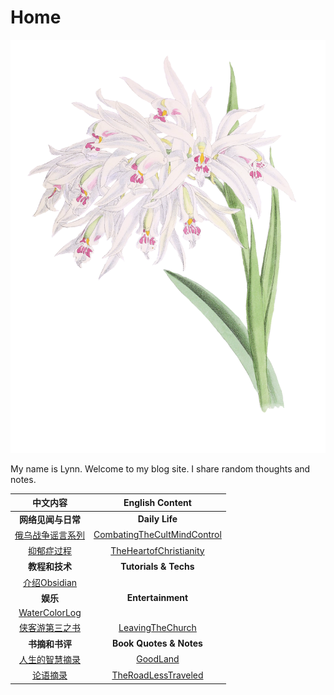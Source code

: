 # Home

![|200](_media/015d4cf708a4bc8ef2224b9e12e33ecd_MD5.png)

My name is Lynn. Welcome to my blog site. I share random thoughts and notes. 

|       中文内容       |         English Content         |
|:--------------------:|:-------------------------------:|
|  **网络见闻与日常**  |         **Daily Life**          |
| [俄乌战争谣言系列](Life/俄乌战争谣言系列.md) | [CombatingTheCultMindControl](Readings/Spirituality/CombatingTheCultMindControl.md) |
|    [抑郁症过程](Life/抑郁症过程.md)    |   [TheHeartofChristianity](Readings/Spirituality/TheHeartofChristianity.md)    |
|    **教程和技术**    |      **Tutorials & Techs**      |
|   [介绍Obsidian](Tutorials/Technology/介绍Obsidian.md)   |                                 |
|       **娱乐**       |         **Entertainment**                        |
|  [WaterColorLog](99%20Blogs/LynnBlog/docs/Entertainment/Watercolor/WaterColorLog.md)   |                                 |
|  [侠客游第三之书](99%20Blogs/LynnBlog/docs/Entertainment/Games/侠客游第三之书.md)  |      [LeavingTheChurch](assets/img/LeavingTheChurch.md)       |
|    **书摘和书评**    |     **Book Quotes & Notes**     |
|  [人生的智慧摘录](Readings/Life%20Widsom/人生的智慧摘录.md)  |          [GoodLand](Readings/Spirituality/GoodLand.md)           |
|     [论语摘录](Readings/Life%20Widsom/论语摘录.md)     |     [TheRoadLessTraveled](Readings/Spirituality/TheRoadLessTraveled.md)     | 


